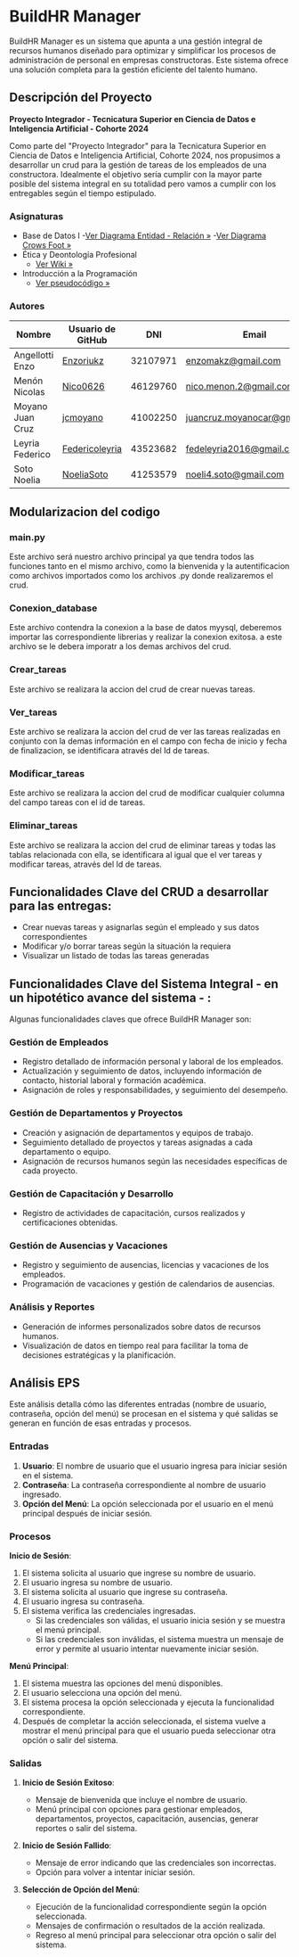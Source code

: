 # BuildHR Manager

BuildHR Manager es un sistema que apunta a una gestión integral de recursos humanos diseñado para optimizar y simplificar los procesos de administración de personal en empresas constructoras. Este sistema ofrece una solución completa para la gestión eficiente del talento humano.

## Descripción del Proyecto

**Proyecto Integrador - Tecnicatura Superior en Ciencia de Datos e Inteligencia Artificial - Cohorte 2024**

Como parte del "Proyecto Integrador" para la Tecnicatura Superior en Ciencia de Datos e Inteligencia Artificial, Cohorte 2024, nos propusimos a desarrollar un crud para la gestión de tareas de los empleados de una constructora. Idealmente el objetivo sería cumplir con la mayor parte posible del sistema integral en su totalidad pero vamos a cumplir con los entregables según el tiempo estipulado.

### Asignaturas

- Base de Datos I
     -[Ver Diagrama Entidad - Relación »](https://github.com/NoeliaSoto/Integrador-IPyBDI/blob/main/BD/diagramas/Diagrama_ER.jpg "Ver Diagrama Entidad - Relación »")
     -[Ver Diagrama Crows Foot »](https://github.com/NoeliaSoto/Integrador-IPyBDI/blob/main/BD/diagramas/Diagrama_CF.jpg.png "Ver Diagrama Crows Foot »")
- Ética y Deontología Profesional
     - [Ver Wiki »](https://github.com/NoeliaSoto/Integrador-IPyBDI/wiki "Ver Wiki »")
- Introducción a la Programación
     - [Ver pseudocódigo »](https://github.com/NoeliaSoto/Integrador-IPyBDI/blob/main/recursosHumanosConstructora.psc "Ver pseudocódigo »")

### Autores

| Nombre             | Usuario de GitHub                                | DNI        | Email                       |
|--------------------|--------------------------------------------------|------------|-----------------------------|
| Angellotti Enzo    | [Enzoriukz](https://github.com/Enzoriukz "Enzoriukz")        | 32107971   | enzomakz@gmail.com          |
| Menón Nicolas      | [Nico0626](https://github.com/Nico0626 "Nico0626")           | 46129760   | nico.menon.2@gmail.com      |
| Moyano Juan Cruz   | [jcmoyano](https://github.com/jcmoyano "jcmoyano")           | 41002250   | juancruz.moyanocar@gmail.com|
| Leyria Federico    | [Federicoleyria](https://github.com/Federicoleyria "Federicoleyria") | 43523682   | fedeleyria2016@gmail.com    |
| Soto Noelia        | [NoeliaSoto](https://github.com/NoeliaSoto "NoeliaSoto")     | 41253579   | noeli4.soto@gmail.com       |

## Modularizacion del codigo

### main.py
Este archivo será nuestro archivo principal ya que tendra todos las funciones tanto en el mismo archivo, como la bienvenida y la autentificacion como archivos importados como los archivos .py donde realizaremos el crud.

### Conexion_database
Este archivo contendra la conexion a la base de datos myysql, deberemos importar las correspondiente librerias y realizar la conexion exitosa. a este archivo se le debera imporatr a los demas archivos del crud.

### Crear_tareas
Este archivo se realizara la accion del crud de crear nuevas tareas.

### Ver_tareas
Este archivo se realizara la accion del crud de ver las tareas realizadas en conjunto con la demas información en el campo con fecha de inicio y fecha de finalizacion, se identificara  através del Id de tareas.

### Modificar_tareas
Este archivo se realizara la accion del crud de modificar cualquier columna del campo tareas con el id de tareas.

### Eliminar_tareas
Este archivo se realizara la accion del crud de eliminar tareas y todas las tablas relacionada con ella, se identificara al igual que el ver tareas y modificar tareas, através del Id de tareas.

## Funcionalidades Clave del CRUD a desarrollar para las entregas:

- Crear nuevas tareas y asignarlas según el empleado y sus datos correspondientes
- Modificar y/o borrar tareas según la situación la requiera
- Visualizar un listado de todas las tareas generadas

## Funcionalidades Clave del Sistema Integral - en un hipotético avance del sistema - :

Algunas funcionalidades claves que ofrece BuildHR Manager son:

### Gestión de Empleados

- Registro detallado de información personal y laboral de los empleados.
- Actualización y seguimiento de datos, incluyendo información de contacto, historial laboral y formación académica.
- Asignación de roles y responsabilidades, y seguimiento del desempeño.

### Gestión de Departamentos y Proyectos

- Creación y asignación de departamentos y equipos de trabajo.
- Seguimiento detallado de proyectos y tareas asignadas a cada departamento o equipo.
- Asignación de recursos humanos según las necesidades específicas de cada proyecto.

### Gestión de Capacitación y Desarrollo

- Registro de actividades de capacitación, cursos realizados y certificaciones obtenidas.

### Gestión de Ausencias y Vacaciones

- Registro y seguimiento de ausencias, licencias y vacaciones de los empleados.
- Programación de vacaciones y gestión de calendarios de ausencias.

### Análisis y Reportes

- Generación de informes personalizados sobre datos de recursos humanos.
- Visualización de datos en tiempo real para facilitar la toma de decisiones estratégicas y la planificación.

## Análisis EPS

Este análisis detalla cómo las diferentes entradas (nombre de usuario, contraseña, opción del menú) se procesan en el sistema y qué salidas se generan en función de esas entradas y procesos.

### Entradas

1. **Usuario**: El nombre de usuario que el usuario ingresa para iniciar sesión en el sistema.
2. **Contraseña**: La contraseña correspondiente al nombre de usuario ingresado.
3. **Opción del Menú**: La opción seleccionada por el usuario en el menú principal después de iniciar sesión.

### Procesos

**Inicio de Sesión**:

1. El sistema solicita al usuario que ingrese su nombre de usuario.
2. El usuario ingresa su nombre de usuario.
3. El sistema solicita al usuario que ingrese su contraseña.
4. El usuario ingresa su contraseña.
5. El sistema verifica las credenciales ingresadas.
   - Si las credenciales son válidas, el usuario inicia sesión y se muestra el menú principal.
   - Si las credenciales son inválidas, el sistema muestra un mensaje de error y permite al usuario intentar nuevamente iniciar sesión.

**Menú Principal**:

1. El sistema muestra las opciones del menú disponibles.
2. El usuario selecciona una opción del menú.
3. El sistema procesa la opción seleccionada y ejecuta la funcionalidad correspondiente.
4. Después de completar la acción seleccionada, el sistema vuelve a mostrar el menú principal para que el usuario pueda seleccionar otra opción o salir del sistema.

### Salidas

1. **Inicio de Sesión Exitoso**:
   - Mensaje de bienvenida que incluye el nombre de usuario.
   - Menú principal con opciones para gestionar empleados, departamentos, proyectos, capacitación, ausencias, generar reportes o salir del sistema.

2. **Inicio de Sesión Fallido**:
   - Mensaje de error indicando que las credenciales son incorrectas.
   - Opción para volver a intentar iniciar sesión.

3. **Selección de Opción del Menú**:
   - Ejecución de la funcionalidad correspondiente según la opción seleccionada.
   - Mensajes de confirmación o resultados de la acción realizada.
   - Regreso al menú principal para seleccionar otra opción o salir del sistema.




